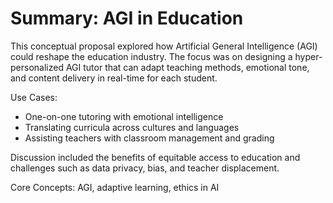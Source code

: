# Summary: AGI in Education

This conceptual proposal explored how Artificial General Intelligence (AGI) could reshape the education industry. The focus was on designing a hyper-personalized AGI tutor that can adapt teaching methods, emotional tone, and content delivery in real-time for each student.

Use Cases:
- One-on-one tutoring with emotional intelligence
- Translating curricula across cultures and languages
- Assisting teachers with classroom management and grading

Discussion included the benefits of equitable access to education and challenges such as data privacy, bias, and teacher displacement.

Core Concepts: AGI, adaptive learning, ethics in AI
